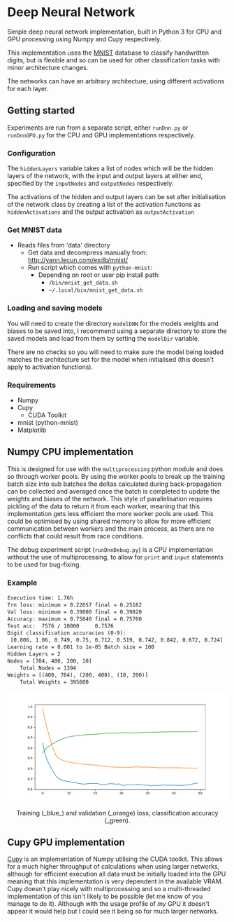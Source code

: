 # Deep Neural Network
Simple deep neural network implementation, built in Python 3 for CPU and GPU processing using Numpy and Cupy respectively.

This implementation uses the [MNIST](http://yann.lecun.com/exdb/mnist/) database to classify handwritten digits, but is flexible and so can be used for other classification tasks with minor architecture changes.

The networks can have an arbitrary architecture, using different activations for each layer.

## Getting started
Experiments are run from a separate script, either `runDnn.py` or `runDnnGPU.py` for the CPU and GPU implementations respectively.

### Configuration
The `hiddenLayers` variable takes a list of nodes which will be the hidden layers of the network, with the input and output layers at either end, specified by the `inputNodes` and `outputNodes` respectively.

The activations of the hidden and output layers can be set after initialisation of the network class by creating a list of the activation functions as `hiddenActivations` and the output activation as `outputActivation`

### Get MNIST data
- Reads files from 'data' directory
  * Get data and decompress manually from:
      http://yann.lecun.com/exdb/mnist/
  * Run script which comes with `python-mnist`:
      - Depending on root or user pip install path:
          * `/bin/mnist_get_data.sh`
          * `~/.local/bin/mnist_get_data.sh`

### Loading and saving models
You will need to create the directory `modelDNN` for the models weights and biases to be saved into, I recommend using a separate directory to store the saved models and load from them by setting the `modelDir` variable.

There are no checks so you will need to make sure the model being loaded matches the architecture set for the model when initialised (this doesn't apply to activation functions).

### Requirements
- Numpy
- Cupy
  * CUDA Toolkit
- mnist (python-mnist)
- Matplotlib

## Numpy CPU implementation
This is designed for use with the `multiprocessing` python module and does so through worker pools. By using the worker pools to break up the training batch size into sub batches the deltas calculated during back-propagation can be collected and averaged once the batch is completed to update the weights and biases of the network. This style of parallelisation requires pickling of the data to return it from each worker, meaning that this implementation gets less efficient the more worker pools are used. This could be optimised by using shared memory to allow for more efficient communication between workers and the main process, as there are no conflicts that could result from race conditions.

The debug experiment script (`runDnnDebug.py`) is a CPU implementation without the use of multiprocessing, to allow for `print` and `input` statements to be used for bug-fixing.

### Example
```
Execution time: 1.76h
Trn loss: minimum = 0.22057 final = 0.25162
Val loss: minimum = 0.39800 final = 0.39820
Accuracy: maximum = 0.75840 final = 0.75760
Test acc:  7576 / 10000 	0.7576
Digit classification accuracies (0-9):
 [0.806, 1.06, 0.749, 0.75, 0.712, 0.519, 0.742, 0.842, 0.672, 0.724]
Learning rate = 0.001 to 1e-05 Batch size = 100
Hidden Layers = 2
Nodes = [784, 400, 200, 10] 
	Total Nodes = 1394
Weights = [(400, 784), (200, 400), (10, 200)] 
	Total Weights = 395600
```

![Example training profile](https://github.com/podit/dnn/blob/master/example.png)

<p align="center">
Training (_blue_) and validation (_orange) loss, classification accuracy (_green).
</p>

## Cupy GPU implementation
[Cupy](https://cupy.chainer.org/) is an implementation of Numpy utilising the CUDA toolkit. This allows for a much higher throughput of calculations when using larger networks, although for efficient execution all data must be initially loaded into the GPU meaning that this implementation is very dependent in the available VRAM. Cupy doesn't play nicely with multiprocessing and so a multi-threaded implementation of this isn't likely to be possible (let me know of you manage to do it). Although with the usage profile of _my_ GPU it doesn't appear it would help but I could see it being so for much larger networks.
